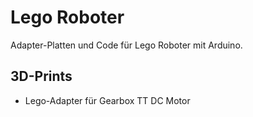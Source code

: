 # Lego Roboter
Adapter-Platten und Code für Lego Roboter mit Arduino.

## 3D-Prints
* Lego-Adapter für Gearbox TT DC Motor

